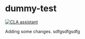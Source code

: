 # dummy-test
[![CLA assistant](https://cla-assistant-test.percona.com/readme/badge/percona/dummy-test)](https://cla-assistant-test.percona.com/percona/dummy-test)

Adding some changes.
sdfgsdfgsdfg
